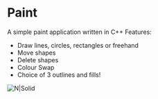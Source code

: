 # Paint

A simple paint application written in C++
Features:
  - Draw lines, circles, rectangles or freehand
  - Move shapes
  - Delete shapes
  - Colour Swap
  - Choice of 3 outlines and fills!

![N|Solid](https://i.imgur.com/HpfRHtt.png)
